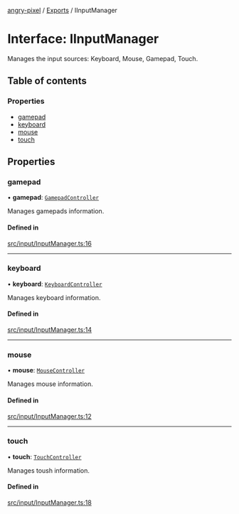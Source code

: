 [angry-pixel](../README.md) / [Exports](../modules.md) / IInputManager

# Interface: IInputManager

Manages the input sources: Keyboard, Mouse, Gamepad, Touch.

## Table of contents

### Properties

- [gamepad](IInputManager.md#gamepad)
- [keyboard](IInputManager.md#keyboard)
- [mouse](IInputManager.md#mouse)
- [touch](IInputManager.md#touch)

## Properties

### gamepad

• **gamepad**: [`GamepadController`](../classes/GamepadController.md)

Manages gamepads information.

#### Defined in

[src/input/InputManager.ts:16](https://github.com/angry-pixel-studio/angry-pixel-engine/blob/8704b49/src/input/InputManager.ts#L16)

___

### keyboard

• **keyboard**: [`KeyboardController`](../classes/KeyboardController.md)

Manages keyboard information.

#### Defined in

[src/input/InputManager.ts:14](https://github.com/angry-pixel-studio/angry-pixel-engine/blob/8704b49/src/input/InputManager.ts#L14)

___

### mouse

• **mouse**: [`MouseController`](../classes/MouseController.md)

Manages mouse information.

#### Defined in

[src/input/InputManager.ts:12](https://github.com/angry-pixel-studio/angry-pixel-engine/blob/8704b49/src/input/InputManager.ts#L12)

___

### touch

• **touch**: [`TouchController`](../classes/TouchController.md)

Manages toush information.

#### Defined in

[src/input/InputManager.ts:18](https://github.com/angry-pixel-studio/angry-pixel-engine/blob/8704b49/src/input/InputManager.ts#L18)

